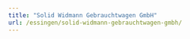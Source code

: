 ```yaml
---
title: "Solid Widmann Gebrauchtwagen GmbH"
url: /essingen/solid-widmann-gebrauchtwagen-gmbh/
---
```

